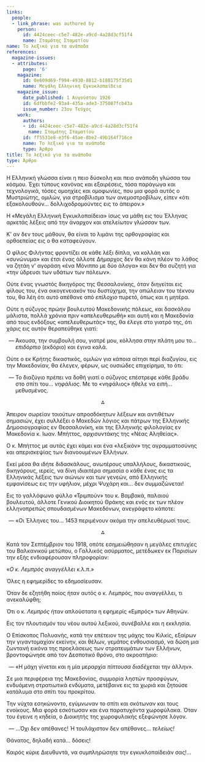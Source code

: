 ```yaml
---
links:
  people:
  - link_phrase: was authored by
    person:
      id: 4424ceec-c5e7-482e-a9cd-4a28d3cf51f4
      name: Σταμάτης Σταματίου
name: Το λεξικό για τα ανάποδα
references:
  magazine-issues:
  - attributes:
      page: '6'
    magazine:
      id: 0e609d69-f994-4930-8812-b188175f35d1
      name: Μεγάλη Ελληνική Εγκυκλοπαίδεια
    magazine_issue:
      date_published: 1 Αυγούστου 1926
      id: 6dfbbfe2-93a4-435a-ade3-375087fcb43a
      issue_number: 23ον Τεύχος
    work:
      authors:
      - id: 4424ceec-c5e7-482e-a9cd-4a28d3cf51f4
        name: Σταμάτης Σταματίου
      id: ff5531e8-e3f6-45ae-8be2-49b164f716ce
      name: Το λεξικό για τα ανάποδα
      type: Άρθρο
title: Το λεξικό για τα ανάποδα
type: Άρθρο
---
```


<main class="content" itemprop="text">
<p>Η Ελληνική γλώσσα είναι η πειο δύσκολη και πειο ανάποδη γλώσσα του κόσμου. Έχει τύπους κανόνας και εξαιρέσεις, τόσα
παράγωγα και τεχνολογικά, τόσες ομοηχίες και ομοφωνίες, που μια φορά αυτός ο Μυστριώτης, ομιλών, για στροβίλισμα των
ανεμοστροβίλων, είπεν «ότι εξακολουθούν... δολλιχοδρομούντες εις το άπειρον.»</p>

<p>Η «Μεγάλη Ελληνική Εγκυκλοπαίδεια» ίσως να μάθη εις του Έλληνας αρκετάς λέξεις από την άναρχον και ατελείωτον γλώσσαν
των.</p>

<p>Κ' αν δεν τους μάθουν, θα είναι το λιμάνι της ορθογραφίας και ορθοεπείας εις ο θα καταφεύγουν.</p>

<p>Ο φίλος Φιλήντας φροντίζει σε κάθε λέξι δίπλα, να κολλάη και «συνώνυμα» και έτσι ένας άλλοτε Δήμαρχος δεν θα κάνη πλέον
το λάθος να ζητάη ν' αγοράση «ένα Μόνιππο με δύο άλογα» και δεν θα συζητή για «την ύδρευσι των υδάτων των πόλεων».</p>

<p>Ούτε ένας γνωστός δικηγόρος της Θεσσαλονίκης, όταν διηγείται εις φίλους του, ένα οικογενειακόν του δυστύχημα, την
απώλειαν του τέκνου του, θα λέη ότι αυτό απέθανε από <i>επίλοχιο</i> πυρετό, όπως και η μητέρα.</p>

<p>Ούτε η σύζυγος πρώην βουλευτού Μακεδονικής πόλεως, και δασκάλου μάλιστα, πολλά χρόνια πριν «απελευθερωθή» και αυτή και η
Μακεδονία από τους ενδόξους «απελευθερωτάς» της, θα έλεγε στο γιατρό της, ότι χάρις εις αυτόν θεραπεύθηκε γιατί:</p>

<ol style="list-style-type: '&mdash; '">
  <li>Άκουσα, την συμβουλή σου, γιατρέ μου, κόλλησα στην πλάτη μου το... <i>επιδόρπιο</i> (εκδόριο) και έγινα καλά.</li>
</ol>

<p>Ούτε ο εκ Κρήτης δικαστικός, ομιλών για κάποια αίτησι περί διαζυγίου, εις την Μακεδονίαν, θα έλεγεν, φέρων, ως ουσιώδες
επιχείρημα, το ότι:</p>

<ol style="list-style-type: '&mdash; '">
  <li>
    Το διαζύγιο πρέπει να δοθή γιατί ο σύζυγος επέστρεφε κάθε βράδυ στο σπίτι του... <i>νηφάλιος</i>. Με το «νηφάλιος»
    ήθελε να ειπή... μεθυσμένος.
  </li>
</ol>

<div style="text-align: center; margin-bottom: 1em">⁂</div>

<p>Άπειρον σωρείαν τοιούτων απροσδόκητων λέξεων και αντιθέτων σημασιών, έχει συλλέξει ο Μακεδών λόγιος και πάτρων της
Ελληνικής Δημοσιογραφίας εν Θεσσαλονίκη, και της Ελληνικής φιλολογίας εν Μακεδονία κ. Ιωαν. Μπήττος, αρχισυντάκης της
«Νέας Αληθείας».</p>

<p>Ο κ. Μπήττος με αυτάς έχει κάμει και ένα «λεξικόν» της αγραμματοσύνης και απερισκεψίας των διανοουμένων Ελλήνων.</p>

<p>Εκεί μέσα θα ιδήτε διδασκάλους, ανωτέρους υπαλλήλους, δικαστικούς, δικηγόρους, ιερείς, να δίνη ιδιαιτέρα σημασία ο κάθε
ένας εις τα Ελληνικάς λέξεις των αιώνων και των γενεών, από Ελληνικής εμφανίσεως εις την υφήλιον, μέχρι Ψυχάρη και...
δεν συμμαζώνεται!</p>

<p>Εις το γαλλόφωνο φύλλο «Τριμπούν» του κ. Βαμβακά, παλαιού βουλευτού, άλλοτε Γενικού Διοικητού Θράκης και ενός εκ των
πλέον ελληνοπρεπώς σπουδασμένων Μακεδόνων, ανεγράφετο κάποτε:</p>

<ol style="list-style-type: '&mdash; '">
  <li>«Οι Έλληνες του... 1453 περιμένουν ακόμα την απελευθέρωσί τους.</li>
</ol>

<div style="text-align: center; margin-bottom: 1em">⁂</div>

<p>Κατά τον Σεπτέμβριον του 1918, οπότε εσημειώθησαν η μεγάλες επιτυχίες του Βαλκανικού μετώπου, ο Γαλλικός ασύρματος,
μετέδωκεν εκ Παρισίων την εξής ενδιαφέρουσαν πληροφορίαν:</p>

<p>«<i>Ο κ. Λεμπρός αναγγέλλει</i> κ.λ.π.»</p>

<p>Όλες η εφημερίδες το εδημοσίευσαν.</p>

<p>Όταν δε εζητήθη ποίος ήταν αυτός ο κ. Λεμπρός, που αναγγέλλει, τι ανεκαλύφθη;</p>

<p>Ότι ο κ. <i>Λεμπρός</i> ήταν απλούστατα η εφημερίς «Εμπρός» των Αθηνών.</p>

<p>Εις τον πλουτισμόν του νέου αυτού λεξικού, συνέβαλλε και η εκκλησία.</p>

<p>Ο Επίσκοπος Πολυανής, κατά την επέτειον της μάχης του Κιλκίς, εξαίρων την γιγαντομαχίαν εκείνην, και θέλων, γεμάτος
ενθουσιασμό, να δώση μια ζωντανή εικόνα της προελάσεως των στρατευμάτων των Ελλήνων, βροντοφώνησε από τον Δεσποτικό
θρόνο, στο ακροατήριο:</p>

<ol style="list-style-type: '&mdash; '">
  <li>«Η μάχη γίνεται και η μία μεραρχία <i>πίπτουσα διαδέχεται</i> την άλλην».</li>
</ol>

<p>Σε μια περιφέρεια της Μακεδονίας, συμμορία ληστών προσφύγων, ενδυόμενη στρατιωτικά ενδύματα, μετέβαινε εις τα χωριά και
ζητούσε κατάλυμα στο σπίτι του προκρίτου.</p>

<p>Την νύχτα εσηκώνοντο, εγύμνωναν το σπίτι και σκότωναν και τους ενοίκους. Μια φορά εσκότωσαν και ένα παρατυχόντα
χωροφύλακα. Όταν του έγεινε η κηδεία, ο Διοικητής της χωροφυλακής εξεφώνησε λόγον.</p>

<ol style="list-style-type: '&mdash; '">
  <li>...Όχι δεν απέθανες! Ή τουλάχιστον δεν απέθανες... <i>τελείως!</i></li>
</ol>

<p>Θάνατος, δηλαδή κατά... δόσεις!</p>

<p>Καιρός κύριε Διευθυντά, να συμπληρώσητε την εγκυκλοπαίδειάν σας!...</p>
</main>
